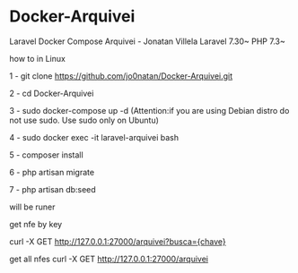 # Docker-Arquivei
 Laravel Docker Compose Arquivei - Jonatan Villela
 Laravel 7.30~
 PHP 7.3~

how to in Linux

1 - git clone https://github.com/jo0natan/Docker-Arquivei.git

2 - cd Docker-Arquivei

3 - sudo docker-compose up -d   (Attention:if you are using Debian distro do not use sudo. Use sudo only on Ubuntu)

4 - sudo docker exec -it laravel-arquivei bash

5 - composer install

6 - php artisan migrate
 
7 - php artisan db:seed

will be runer 


get nfe by key

curl -X GET http://127.0.0.1:27000/arquivei?busca={chave}


get all nfes
curl -X GET http://127.0.0.1:27000/arquivei

